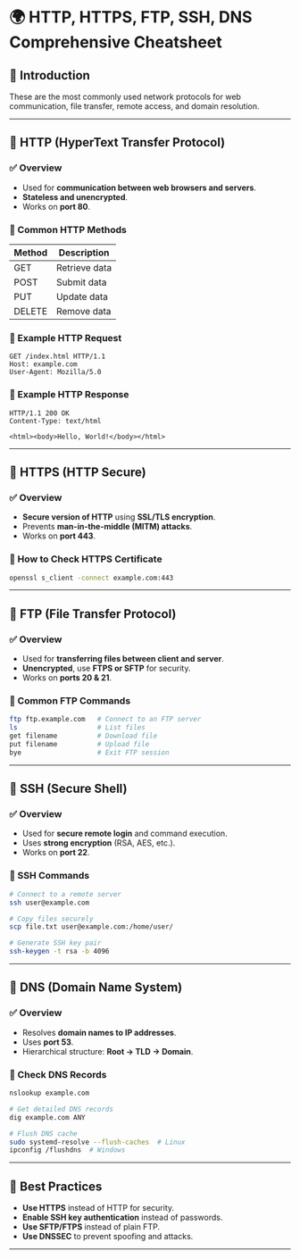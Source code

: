 # 🌍 HTTP, HTTPS, FTP, SSH, DNS Comprehensive Cheatsheet

## 🔹 Introduction
These are the most commonly used network protocols for web communication, file transfer, remote access, and domain resolution.

---

## 🔹 HTTP (HyperText Transfer Protocol)
### ✅ Overview
- Used for **communication between web browsers and servers**.
- **Stateless and unencrypted**.
- Works on **port 80**.

### 📌 Common HTTP Methods
| Method  | Description  |
|---------|-------------|
| GET     | Retrieve data |
| POST    | Submit data |
| PUT     | Update data |
| DELETE  | Remove data |

### 📌 Example HTTP Request
```http
GET /index.html HTTP/1.1
Host: example.com
User-Agent: Mozilla/5.0
```

### 📌 Example HTTP Response
```http
HTTP/1.1 200 OK
Content-Type: text/html

<html><body>Hello, World!</body></html>
```

---

## 🔹 HTTPS (HTTP Secure)
### ✅ Overview
- **Secure version of HTTP** using **SSL/TLS encryption**.
- Prevents **man-in-the-middle (MITM) attacks**.
- Works on **port 443**.

### 📌 How to Check HTTPS Certificate
```sh
openssl s_client -connect example.com:443
```

---

## 🔹 FTP (File Transfer Protocol)
### ✅ Overview
- Used for **transferring files between client and server**.
- **Unencrypted**, use **FTPS or SFTP** for security.
- Works on **ports 20 & 21**.

### 📌 Common FTP Commands
```sh
ftp ftp.example.com   # Connect to an FTP server
ls                    # List files
get filename          # Download file
put filename          # Upload file
bye                   # Exit FTP session
```

---

## 🔹 SSH (Secure Shell)
### ✅ Overview
- Used for **secure remote login** and command execution.
- Uses **strong encryption** (RSA, AES, etc.).
- Works on **port 22**.

### 📌 SSH Commands
```sh
# Connect to a remote server
ssh user@example.com

# Copy files securely
scp file.txt user@example.com:/home/user/

# Generate SSH key pair
ssh-keygen -t rsa -b 4096
```

---

## 🔹 DNS (Domain Name System)
### ✅ Overview
- Resolves **domain names to IP addresses**.
- Uses **port 53**.
- Hierarchical structure: **Root → TLD → Domain**.

### 📌 Check DNS Records
```sh
nslookup example.com

# Get detailed DNS records
dig example.com ANY

# Flush DNS cache
sudo systemd-resolve --flush-caches  # Linux
ipconfig /flushdns  # Windows
```

---

## 🔹 Best Practices
- **Use HTTPS** instead of HTTP for security.
- **Enable SSH key authentication** instead of passwords.
- **Use SFTP/FTPS** instead of plain FTP.
- **Use DNSSEC** to prevent spoofing and attacks.

---
